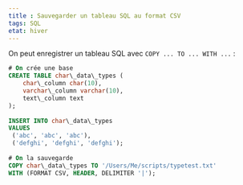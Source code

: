 ```yaml
---
title : Sauvegarder un tableau SQL au format CSV
tags: SQL
etat: hiver
---
```


On peut enregistrer un tableau SQL avec `COPY ... TO ... WITH ...` :

```SQL
# On crée une base
CREATE TABLE char\_data\_types (  
    char\_column char(10),  
 	varchar\_column varchar(10),  
 	text\_column text  
);  
  
INSERT INTO char\_data\_types  
VALUES  
 ('abc', 'abc', 'abc'),  
 ('defghi', 'defghi', 'defghi');
 
# On la sauvegarde
COPY char\_data\_types TO '/Users/Me/scripts/typetest.txt'  
WITH (FORMAT CSV, HEADER, DELIMITER '|');
````



